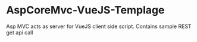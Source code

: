 # AspCoreMvc-VueJS-Templage
Asp MVC acts as server for VueJS client side script. Contains sample REST get api call
